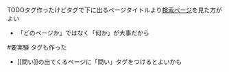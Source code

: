 
TODOタグ作ったけどタグで下に出るページタイトルより[検索ページ](https://scrapbox.io/nishio/search/page?q=TODO)を見た方がよい
- 「どのページか」ではなく「何か」が大事だから

#要実験 タグも作った

- [[問い]]の出てくるページに「問い」タグをつけるとよいかも
